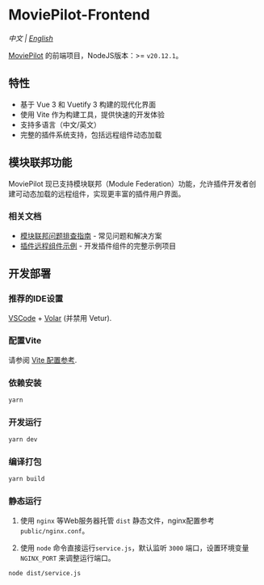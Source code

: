 # MoviePilot-Frontend

*中文 | [English](README_EN.md)*

[MoviePilot](https://github.com/jxxghp/MoviePilot) 的前端项目，NodeJS版本：>= `v20.12.1`。

## 特性

- 基于 Vue 3 和 Vuetify 3 构建的现代化界面
- 使用 Vite 作为构建工具，提供快速的开发体验
- 支持多语言（中文/英文）
- 完整的插件系统支持，包括远程组件动态加载

## 模块联邦功能

MoviePilot 现已支持模块联邦（Module Federation）功能，允许插件开发者创建可动态加载的远程组件，实现更丰富的插件用户界面。

### 相关文档

- [模块联邦问题排查指南](docs/federation-troubleshooting.md) - 常见问题和解决方案
- [插件远程组件示例](examples/plugin-component/) - 开发插件组件的完整示例项目 


## 开发部署

### 推荐的IDE设置

[VSCode](https://code.visualstudio.com/) + [Volar](https://marketplace.visualstudio.com/items?itemName=johnsoncodehk.volar) (并禁用 Vetur).

### 配置Vite

请参阅 [Vite 配置参考](https://vitejs.dev/config/).

### 依赖安装

```sh
yarn
```

### 开发运行

```sh
yarn dev
```

### 编译打包

```sh
yarn build
```

### 静态运行

1. 使用 `nginx` 等Web服务器托管 `dist` 静态文件，nginx配置参考 `public/nginx.conf`。

2. 使用 `node` 命令直接运行`service.js`，默认监听 `3000` 端口，设置环境变量 `NGINX_PORT` 来调整运行端口。

```shell
node dist/service.js
```
